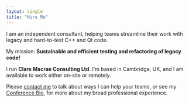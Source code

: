 ```yaml
---
layout: single
title: "Hire Me"
---
```


I am an independent consultant, helping teams streamline their work with legacy and hard-to-test C++ and Qt code.

My mission: **Sustainable and efficient testing and refactoring of legacy code!**

I run **Clare Macrae Consulting Ltd**. I'm based in Cambridge, UK, and I am available to work either on-site or remotely. 

Please [contact me](/contact_me.html) to talk about ways I can help your teams, or see my [Conference Bio](/conferences/bio.html), for more about my broad professional experience.
